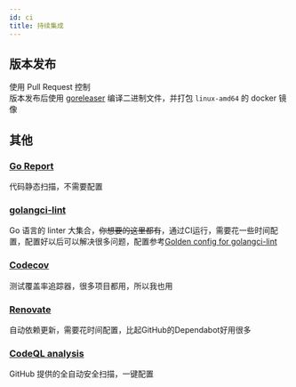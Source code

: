 ```yaml
---
id: ci
title: 持续集成
---
```


## 版本发布

使用 Pull Request 控制  
版本发布后使用 [goreleaser](https://goreleaser.com/) 编译二进制文件，并打包 `linux-amd64` 的 docker 镜像

## 其他

### [Go Report](https://goreportcard.com/)

代码静态扫描，不需要配置

### [golangci-lint](https://github.com/golangci/golangci-lint)

Go 语言的 linter 大集合，~~你想要的这里都有~~，通过CI运行，需要花一些时间配置，配置好以后可以解决很多问题，配置参考[Golden config for golangci-lint](https://gist.github.com/maratori/47a4d00457a92aa426dbd48a18776322)

### [Codecov](https://about.codecov.io/)

测试覆盖率追踪器，很多项目都用，所以我也用

### [Renovate](https://github.com/renovatebot/renovate)

自动依赖更新，需要花时间配置，比起GitHub的Dependabot好用很多

### [CodeQL analysis](https://github.com/github/codeql-action/)

GitHub 提供的全自动安全扫描，一键配置